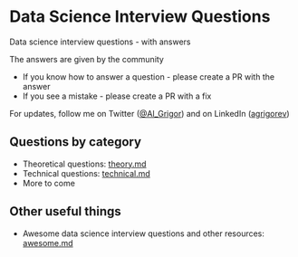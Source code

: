 # Data Science Interview Questions

Data science interview questions - with answers

The answers are given by the community

* If you know how to answer a question - please create a PR with the answer
* If you see a mistake - please create a PR with a fix

For updates, follow me on Twitter ([@Al_Grigor](https://twitter.com/Al_Grigor)) and on LinkedIn ([agrigorev](https://www.linkedin.com/in/agrigorev)) 


## Questions by category

* Theoretical questions: [theory.md](theory.md)
* Technical questions: [technical.md](technical.md)
* More to come

## Other useful things

* Awesome data science interview questions and other resources: [awesome.md](awesome.md)
